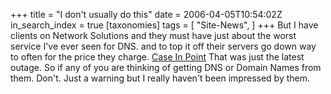 +++
title = "I don't usually do this"
date = 2006-04-05T10:54:02Z
in_search_index = true
[taxonomies]
tags = [
"Site-News",
]
+++
But I have clients on Network Solutions and they must have just about the worst service I've ever seen for DNS. and to top it off their servers go down way to often for the price they charge. <a href="http://isc.sans.org/diary.php?n&storyid=1238">Case In Point</a> That was just the latest outage. So if any of you are thinking of getting DNS or Domain Names from them. Don't. Just a warning but I really haven't been impressed by them.
